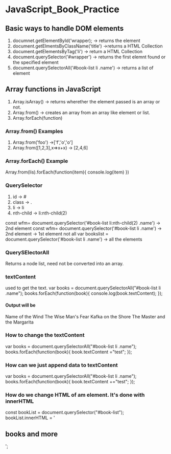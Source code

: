# JavaScript_Book_Practice

## Basic ways to handle DOM elements
1. documnet.getElementById('wrapper); -> returns the element
2. document.getElmentsByClassName('title') ->returns a HTML Collection 
3. document.getElementsByTag('li') -> return  a HTML Collection 
4. document.querySelector('#wrapper') -> returns the first elemnt found or the specified element
5. document.querySelectorAll('#book-list li .name') -> returns a list of element

## Array functions in JavaScript
1. Array.isArray() -> returns wherether the element passed is an array or not.
2. Array.from() -> creates an array from an array like element or list.
3. Array.forEach(function)

### Array.from() Examples

1. Array.from('foo') ->['f','o','o']
2. Array.from([1,2,3],x=>x+x) -> [2,4,6]

### Array.forEach() Example

Array.from(lis).forEach(function(item){
    console.log(item)
})

### QuerySelector
 1. id -> #
 2. class -> .
 3. li -> li
 4. nth-child -> li:nth-child(2)

 const wfm= document.querySelector('#book-list li:nth-child(2) .name') -> 2nd element
 const wfm= document.querySelector('#book-list li .name') -> 2nd element -> 1st element not all
 var bookslist = document.querySelector('#book-list li .name') -> all the elements

 ### QuerySElectorAll
 Returns a node list, need not be converted into an array.

 ### textContent
 used to get the text.
 var books = document.querySelectorAll("#book-list li .name");
 books.forEach(function(book){
     console.log(book.textContent);
 });

#### Output will be 

Name of the Wind
The Wise Man's Fear
Kafka on the Shore
The Master and the Margarita

### How to change the textContent 
var books = document.querySelectorAll("#book-list li .name");
books.forEach(function(book){
    book.textContent ="test";
});

### How can we just append data to textContent

var books = document.querySelectorAll("#book-list li .name");
books.forEach(function(book){
    book.textContent +="test";
});

### How do we change HTML of am element. It's done with innerHTML
const bookList = document.querySelector("#book-list");
bookList.innerHTML = '<h2> books and more </h2>';
